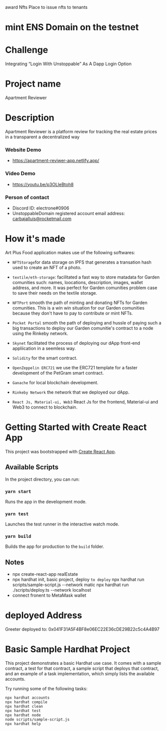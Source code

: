 award Nfts
Place to issue nfts to tenants


# mint ENS Domain on the testnet

# Challenge

Integrating “Login With Unstoppable” As A Dapp Login Option

# Project name
Apartment Reviewer

# Description
Apartment Reviewer is a platform review for tracking the real estate prices in a transparent a decentralized way

### Website Demo

- https://apartment-reviwer-app.netlify.app/

### Video Demo

- https://youtu.be/p3OLleBtoh8

### Person of contact

- Discord ID: electrone#0906
- UnstoppableDomain registered account email address: carbajalluis@rocketmail.com



# How it's made

Art Plus Food application makes use of the following softwares:

- `NFTStorage`for data storage on IPFS that generates a transation hash used to create an NFT of a photo.

- `textile/eth-storage`: facilitated a fast way to store matadata for Garden comunities such: names, loocations, description, images, wallet address, and more. It was perfect for Garden comunities problem case to save their needs on the textile storage.

- `NFTPort` smooth the path of minting and donating NFTs for Garden comunities. This is a win win situation for our Garden comunities because they don't have to pay to contribute or mint NFTs.

- `Pocket Portal` smooth the path of deploying and hussle of paying such a big transactions to deploy our Garden comunitie's contract to a node using the Rinkeby network.

- `Skynet` facilitated the process of deploying our dApp front-end appliication in a seemless way.

- `Solidity` for the smart contract.

- `OpenZeppelin ERC721` we use the ERC721 template for a faster development of the PetGram smart contract.

- `Ganache` for local blockchain development.

- `Rinkeby Network` the network that we deployed our dApp.

- `React Js, Material-ui, Web3` React Js for the frontend, Material-ui and Web3 to connect to blockchain.

# Getting Started with Create React App

This project was bootstrapped with [Create React App](https://github.com/facebook/create-react-app).

## Available Scripts

In the project directory, you can run:

### `yarn start`

Runs the app in the development mode.

### `yarn test`

Launches the test runner in the interactive watch mode.

### `yarn build`

Builds the app for production to the `build` folder.



 ## Notes
- npx create-react-app realEstate
- npx hardhat init, basic project, deploy
 `to deploy`
 npx hardhat run scripts/sample-script.js --network matic
 npx hardhat run ./scripts/deploy.ts --network localhost
 - connect fronent to MetaMask wallet

 #  deployed Address
 Greeter deployed to: 0x041F31A5F4BF8e06EC22E36cDE29B22c5c4A4B97

# Basic Sample Hardhat Project
This project demonstrates a basic Hardhat use case. It comes with a sample contract, a test for that contract, a sample script that deploys that contract, and an example of a task implementation, which simply lists the available accounts.

Try running some of the following tasks:

```shell
npx hardhat accounts
npx hardhat compile
npx hardhat clean
npx hardhat test
npx hardhat node
node scripts/sample-script.js
npx hardhat help
```
